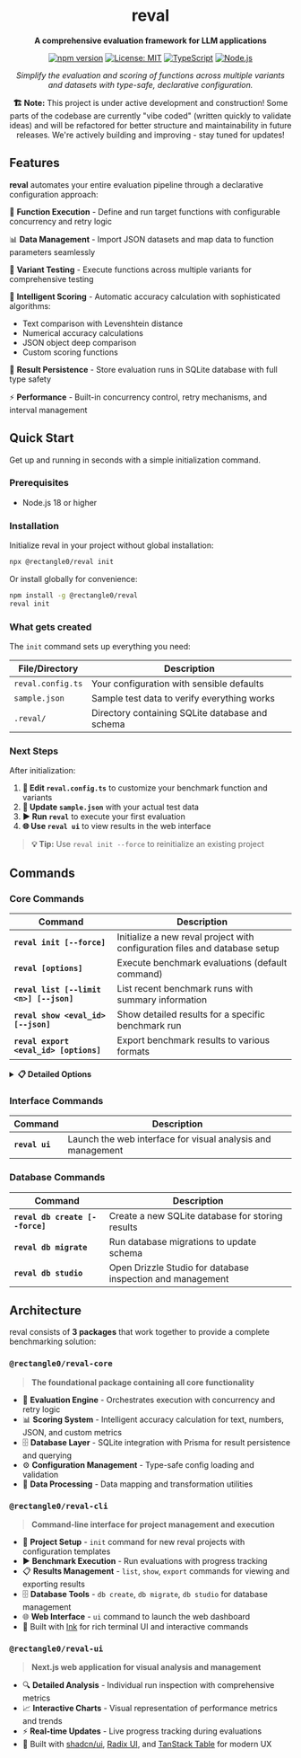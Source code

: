 <div align="center">

# reval

**A comprehensive evaluation framework for LLM applications**

[![npm version](https://img.shields.io/npm/v/@rectangle0/reval-cli.svg)](https://www.npmjs.com/package/@rectangle0/reval-cli) [![License: MIT](https://img.shields.io/badge/License-MIT-yellow.svg)](https://opensource.org/licenses/MIT) [![TypeScript](https://img.shields.io/badge/TypeScript-007ACC?logo=typescript&logoColor=white)](https://www.typescriptlang.org/) [![Node.js](https://img.shields.io/badge/Node.js-18+-339933?logo=node.js&logoColor=white)](https://nodejs.org/)

_Simplify the evaluation and scoring of functions across multiple variants and datasets with type-safe, declarative configuration._

**🏗️ Note:**
This project is under active development and construction! Some parts of the codebase are currently "vibe coded" (written quickly to validate ideas) and will be refactored for better structure and maintainability in future releases. We're actively building and improving - stay tuned for updates!

</div>

## Features

**reval** automates your entire evaluation pipeline through a declarative configuration approach:

🚀 **Function Execution** - Define and run target functions with configurable concurrency and retry logic

📊 **Data Management** - Import JSON datasets and map data to function parameters seamlessly

🔄 **Variant Testing** - Execute functions across multiple variants for comprehensive testing

🧠 **Intelligent Scoring** - Automatic accuracy calculation with sophisticated algorithms:

- Text comparison with Levenshtein distance
- Numerical accuracy calculations
- JSON object deep comparison
- Custom scoring functions

💾 **Result Persistence** - Store evaluation runs in SQLite database with full type safety

⚡ **Performance** - Built-in concurrency control, retry mechanisms, and interval management

## Quick Start

Get up and running in seconds with a simple initialization command.

### Prerequisites

- Node.js 18 or higher

### Installation

Initialize reval in your project without global installation:

```bash
npx @rectangle0/reval init
```

Or install globally for convenience:

```bash
npm install -g @rectangle0/reval
reval init
```

### What gets created

The `init` command sets up everything you need:

| File/Directory    | Description                                     |
| ----------------- | ----------------------------------------------- |
| `reval.config.ts` | Your configuration with sensible defaults       |
| `sample.json`     | Sample test data to verify everything works     |
| `.reval/`         | Directory containing SQLite database and schema |

### Next Steps

After initialization:

1. **📝 Edit `reval.config.ts`** to customize your benchmark function and variants
2. **🔄 Update `sample.json`** with your actual test data
3. **▶️ Run `reval`** to execute your first evaluation
4. **🌐 Use `reval ui`** to view results in the web interface

> **💡 Tip:** Use `reval init --force` to reinitialize an existing project

## Commands

### Core Commands

| Command                                 | Description                                                                |
| --------------------------------------- | -------------------------------------------------------------------------- |
| **`reval init [--force]`**              | Initialize a new reval project with configuration files and database setup |
| **`reval [options]`**                   | Execute benchmark evaluations (default command)                            |
| **`reval list [--limit <n>] [--json]`** | List recent benchmark runs with summary information                        |
| **`reval show <eval_id> [--json]`**     | Show detailed results for a specific benchmark run                         |
| **`reval export <eval_id> [options]`**  | Export benchmark results to various formats                                |

<details>
<summary><strong>📋 Detailed Options</strong></summary>

#### `reval run [options]` - Execute evaluations

- `-c, --config <path>`: Path to reval config file
- `-d, --data <path>`: Path to CSV file or directory
- `-j, --concurrency <number>`: Parallelism for test runs
- `-r, --retries <number>`: Retries for flaky runs
- `--dry`: Validate config and inputs without executing
- `-v, --verbose`: Increase log verbosity

#### `reval list [options]` - List runs

- `-n, --limit <number>`: Number of evals to display (default: 20)
- `--json`: Output in JSON format

#### `reval show <eval_id> [options]` - Show run details

- `<eval_id>`: ID of the evaluation to display
- `--json`: Output full JSON payload

#### `reval export <eval_id> [options]` - Export results

- `<eval_id>`: ID of the evaluation to export
- `--format <json|csv|md>`: Export format (default: json)
- `-o, --out <path>`: Output file path

</details>

### Interface Commands

| Command        | Description                                                 |
| -------------- | ----------------------------------------------------------- |
| **`reval ui`** | Launch the web interface for visual analysis and management |

### Database Commands

| Command                         | Description                                                |
| ------------------------------- | ---------------------------------------------------------- |
| **`reval db create [--force]`** | Create a new SQLite database for storing results           |
| **`reval db migrate`**          | Run database migrations to update schema                   |
| **`reval db studio`**           | Open Drizzle Studio for database inspection and management |

## Architecture

reval consists of **3 packages** that work together to provide a complete benchmarking solution:

### `@rectangle0/reval-core`

> **The foundational package containing all core functionality**

- 🎯 **Evaluation Engine** - Orchestrates execution with concurrency and retry logic
- 📊 **Scoring System** - Intelligent accuracy calculation for text, numbers, JSON, and custom metrics
- 🗄️ **Database Layer** - SQLite integration with Prisma for result persistence and querying
- ⚙️ **Configuration Management** - Type-safe config loading and validation
- 🔄 **Data Processing** - Data mapping and transformation utilities

### `@rectangle0/reval-cli`

> **Command-line interface for project management and execution**

- 🚀 **Project Setup** - `init` command for new reval projects with configuration templates
- ▶️ **Benchmark Execution** - Run evaluations with progress tracking
- 📋 **Results Management** - `list`, `show`, `export` commands for viewing and exporting results
- 🗄️ **Database Tools** - `db create`, `db migrate`, `db studio` for database management
- 🌐 **Web Interface** - `ui` command to launch the web dashboard
- 🎨 Built with [Ink](https://github.com/vadimdemedes/ink) for rich terminal UI and interactive commands

### `@rectangle0/reval-ui`

> **Next.js web application for visual analysis and management**

- 🔍 **Detailed Analysis** - Individual run inspection with comprehensive metrics
- 📈 **Interactive Charts** - Visual representation of performance metrics and trends
- ⚡ **Real-time Updates** - Live progress tracking during evaluations
- 🎨 Built with [shadcn/ui](https://ui.shadcn.com/), [Radix UI](https://www.radix-ui.com/), and [TanStack Table](https://tanstack.com/table) for modern UX
